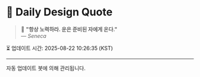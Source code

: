 
# 📘 Daily Design Quote

> 💬 **"항상 노력하라. 운은 준비된 자에게 온다."**  
> — *Seneca*

⏳ 업데이트 시간: 2025-08-22 10:26:35 (KST)

---

자동 업데이트 봇에 의해 관리됩니다.
